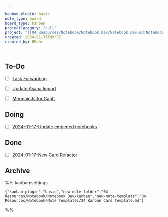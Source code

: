 ```yaml
---

kanban-plugin: basic
note_type: board
board_type: kanban
projectCategory: "null"
project: "[[04 Resources/Notebook/Notebook Dev/Notebook Dev.md|Notebook Dev]]"
created: 2024-01-31T09:57
created_by: BMohr

---
```


## To-Do

- [ ] [Task Forwarding](04%20Resources/Notebook/Notebook%20Dev/kanban/Task%20Forwarding/Task%20Forwarding.md)
- [ ] [Update Asana Import](04%20Resources/Notebook/Notebook%20Dev/kanban/Update%20Asana%20Import/Update%20Asana%20Import.md)
- [ ] [MermaidJs for Gantt](04%20Resources/Notebook/Notebook%20Dev/kanban/MermaidJs%20for%20Gantt/MermaidJs%20for%20Gantt.md)


## Doing

- [ ] [2024-01-17-Update embeded notebooks](04%20Resources/Notebook/Notebook%20Dev/kanban/2024-01-17-Update%20embeded%20notebooks/2024-01-17-Update%20embeded%20notebooks.md)


## Done

- [ ] [2024-01-17-New Card Refactor](04%20Resources/Notebook/Notebook%20Dev/kanban/2024-01-17-New%20Card%20Refactor/2024-01-17-New%20Card%20Refactor.md)


## Archive





%% kanban:settings
```
{"kanban-plugin":"basic","new-note-folder":"04 Resources/Notebook/Notebook Dev/kanban","new-note-template":"04 Resources/Notebook/Note Templates/24 Kanban Card Template.md"}
```
%%